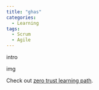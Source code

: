 ```yaml
---
title: "ghas"
categories:
  - Learning
tags:
  - Scrum
  - Agile
---
```


intro

img

Check out [zero trust learning path][zero-trust-learning-path].

[zero-trust-learning-path]: https://docs.microsoft.com/learn/paths/zero-trust-principles/

